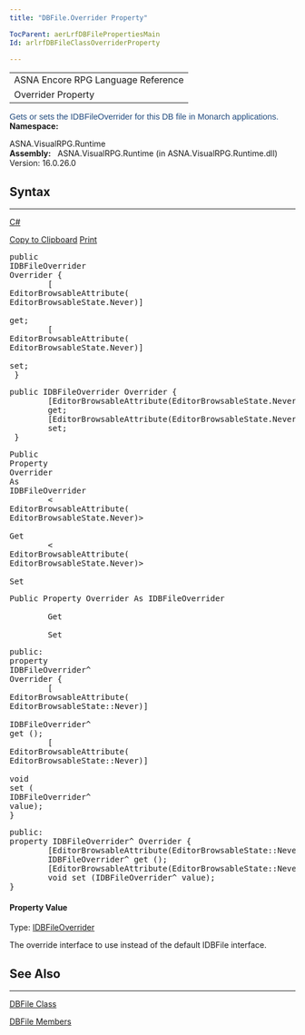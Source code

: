 ```yaml
---
title: "DBFile.Overrider Property"

TocParent: aerLrfDBFilePropertiesMain
Id: arlrfDBFileClassOverriderProperty

---
```


<table class="TitleTable">
                <tr>
                    <td class="OH_tdRunningTitleColumn">ASNA Encore RPG Language Reference</td>
                </tr>
                <tr>
                    <td>
                        Overrider Property
                    </td>
                </tr>
</table>

<span style="font-size:11.0pt;font-family:&quot;Calibri&quot;,sans-serif; mso-fareast-font-family:Calibri;mso-fareast-theme-font:minor-latin;mso-bidi-font-family: &quot;Times New Roman&quot;;color:#1F497D;mso-ansi-language:EN-US;mso-fareast-language: EN-US;mso-bidi-language:AR-SA">Gets or sets the IDBFileOverrider for this DB file in Monarch applications.</span> 
**Namespace:** &#160;

ASNA.VisualRPG.Runtime
<br />
 **Assembly:** &#160;
                    <span sdata="assembly">ASNA.VisualRPG.Runtime</span> (in ASNA.VisualRPG.Runtime.dll) Version: 16.0.26.0

## Syntax

---

<a href="#"
                                       onclick="javascript:ChangeTab(&#39;ID0ECFCAAAAA&#39;,&#39;C#&#39;,&#39;1&#39;,&#39;4&#39;);return false;">C#</a>

<a id="ID0ECFCAAAAA_ViewColorized" href="#"
                                           onclick="javascript:ExchangeTitleContent(&#39;ID0ECFCAAAAA&#39;,&#39;4&#39;)" title="View Colorized"
                                           style="display: none">View Colorized</a>
                                        <a id="ID0ECFCAAAAA_copycode" href="#" onclick="javascript:CopyToClipboard(&#39;ID0ECFCAAAAA&#39;,&#39;4&#39;)"
                                           title="Copy to Clipboard">Copy to Clipboard</a>
                                        <a id="ID0ECFCAAAAA_PrintText" class="OH_PrintText" href="#"
                                           onclick="javascript:Print(&#39;ID0ECFCAAAAA&#39;,&#39;4&#39;)" title="Print">Print</a>

<pre>
<span class="keyword">public</span> 
<span class="identifier">IDBFileOverrider</span> 
<span class="identifier">Overrider</span> {
        [
<span class="identifier">EditorBrowsableAttribute</span>(
<span class="identifier">EditorBrowsableState</span>.Never)]

<span class="keyword">get</span>;
        [
<span class="identifier">EditorBrowsableAttribute</span>(
<span class="identifier">EditorBrowsableState</span>.Never)]

<span class="keyword">set</span>;
 }
</pre>

<pre>
public IDBFileOverrider Overrider {
        [EditorBrowsableAttribute(EditorBrowsableState.Never)]
        get;
        [EditorBrowsableAttribute(EditorBrowsableState.Never)]
        set;
 }
</pre>

<pre>
<span class="keyword">Public</span> 
<span class="keyword">Property</span> 
<span class="identifier">Overrider</span> 
<span class="keyword">As</span> 
<span class="identifier">IDBFileOverrider</span>
        <
<span class="identifier">EditorBrowsableAttribute</span>(
<span class="identifier">EditorBrowsableState</span>.Never)> 

<span class="keyword">Get</span>
        <
<span class="identifier">EditorBrowsableAttribute</span>(
<span class="identifier">EditorBrowsableState</span>.Never)> 

<span class="keyword">Set</span>
</pre>

<pre>
Public Property Overrider As IDBFileOverrider
        <EditorBrowsableAttribute(EditorBrowsableState.Never)> 
        Get
        <EditorBrowsableAttribute(EditorBrowsableState.Never)> 
        Set
</pre>

<pre>
<span class="keyword">public</span>:
<span class="keyword">property</span> 
<span class="identifier">IDBFileOverrider</span>^ 
<span class="identifier">Overrider</span> {
        [
<span class="identifier">EditorBrowsableAttribute</span>(
<span class="identifier">EditorBrowsableState</span>::Never)]

<span class="identifier">IDBFileOverrider</span>^ 
<span class="keyword">get</span> ();
        [
<span class="identifier">EditorBrowsableAttribute</span>(
<span class="identifier">EditorBrowsableState</span>::Never)]

<span class="keyword">void</span> 
<span class="keyword">set</span> (
<span class="identifier">IDBFileOverrider</span>^ 
<span class="parameter">value</span>);
}
</pre>

<pre>
public:
property IDBFileOverrider^ Overrider {
        [EditorBrowsableAttribute(EditorBrowsableState::Never)]
        IDBFileOverrider^ get ();
        [EditorBrowsableAttribute(EditorBrowsableState::Never)]
        void set (IDBFileOverrider^ value);
}
</pre>

#### Property Value
Type:
                    <a href="arIDBFileOverriderInterface.htm" target="">IDBFileOverrider</a>
                    <br />

The override interface to use instead of the default IDBFile interface. 
<a name="seeAlsoSection">
                        <!---->
                    </a>

## See Also

---

<a href="aerLrfDBFileClass.htm" target="">DBFile Class</a>

<a href="aerLrfDBFileMembers.htm" target="">DBFile Members</a>

